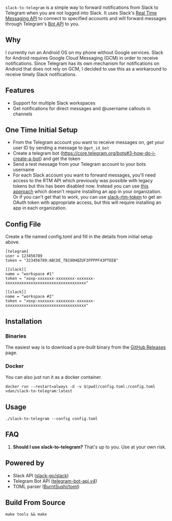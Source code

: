 `slack-to-telegram` is a simple way to forward notifications from Slack to Telegram when you are not logged into Slack. It uses Slack's [Real Time Messaging API](https://api.slack.com/rtm) to connect to specified accounts and will forward messages through Telegram's [Bot API](https://core.telegram.org/bots/api) to you.

## Why 
I currently run an Android OS on my phone without Google services. Slack for Android requires Google Cloud Messaging (GCM) in order to receive notifications. Since Telegram has its own mechanism for notifications on Android that does not rely on GCM, I decided to use this as a workaround to receive timely Slack notifications.

## Features
* Support for multiple Slack workspaces
* Get notifications for direct messages and @username callouts in channels

## One Time Initial Setup
* From the Telegram account you want to receive messages on, get your user ID by sending a message to `@get_id_bot`
* Create a telegram bot (https://core.telegram.org/bots#3-how-do-i-create-a-bot) and get the token
* Send a test message from your Telegram account to your bots username
* For each Slack account you want to forward messages, you'll need access to the RTM API which previously was possible with legacy tokens but this has been disabled now. Instead you can use [this approach](https://github.com/wee-slack/wee-slack#get-a-session-token) which doesn't require installing an app in your organization. Or if you can't get that to work, you can use [slack-rtm-token](https://github.com/dan-v/slack-rtm-token) to get an OAuth token with appropriate access, but this will require installing an app in each organization.

## Config File
Create a file named config.toml and fill in the details from initial setup above.

    [telegram]
    user = 123456789 
    token = "323456789:ABCDE_fB19OHQZUF3FPPPF43PTEEB"

    [[slack]]
    name = "workspace #1"
    token = "xoxp-xxxxxxx-xxxxxxxx-xxxxxxx-xxxxxxxxxxxxxxxxxxxxxxxxxxxxxxxxxxx"

    [[slack]]
    name = "workspace #2"
    token = "xoxp-xxxxxxx-xxxxxxxx-xxxxxxx-xxxxxxxxxxxxxxxxxxxxxxxxxxxxxxxxxxx"

## Installation

### Binaries
The easiest way is to download a pre-built binary from the [GitHub Releases](https://github.com/dan-v/slack-to-telegram/releases) page.

### Docker
You can also just run it as a docker container.

    docker run --restart=always -d -v $(pwd)/config.toml:/config.toml vdan/slack-to-telegram:latest

## Usage

    ./slack-to-telegram --config config.toml

## FAQ
1. <b>Should I use slack-to-telegram?</b> That's up to you. Use at your own risk.

## Powered by
* Slack API ([slack-go/slack](https://github.com/slack-go/slack))
* Telegram Bot API ([telegram-bot-api.v4](https://gopkg.in/telegram-bot-api.v4))
* TOML parser ([BurntSushi/toml](https://github.com/BurntSushi/toml))

## Build From Source

    make tools && make
